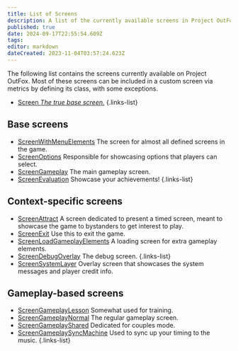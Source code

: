 ```yaml
---
title: List of Screens
description: A list of the currently available screens in Project OutFox
published: true
date: 2024-09-17T22:55:54.609Z
tags: 
editor: markdown
dateCreated: 2023-11-04T03:57:24.623Z
---
```


The following list contains the screens currently available on Project OutFox. Most of these screens can be included in a custom screen via metrics by defining its class, with some exceptions.

- [Screen *The true base screen.*](/en/dev/screens/Screen)
{.links-list}

## Base screens

- [ScreenWithMenuElements](/en/dev/screens/ScreenWithMenuElements) The screen for almost all defined screens in the game.
- [ScreenOptions](/en/dev/screens/ScreenOptions) Responsible for showcasing options that players can select.
- [ScreenGameplay](/en/dev/screens/ScreenGameplay) The main gameplay screen.
- [ScreenEvaluation](/en/dev/screens/ScreenEvaluation) Showcase your achievements!
{.links-list}

## Context-specific screens

- [ScreenAttract](/en/dev/screens/ScreenAttract) A screen dedicated to present a timed screen, meant to showcase the game to bystanders to get interest to play.
- [ScreenExit](/en/dev/screens/ScreenExit) Use this to exit the game.
- [ScreenLoadGameplayElements](/en/dev/screens/ScreenLoadGameplayElements) A loading screen for extra gameplay elements.
- [ScreenDebugOverlay](/en/dev/screens/ScreenDebugOverlay) The debug screen.
{.links-list}
- [ScreenSystemLayer](/en/dev/screens/ScreenSystemLayer) Overlay screen that showcases the system messages and player credit info.

## Gameplay-based screens

- [ScreenGameplayLesson](/en/dev/screens/ScreenGameplayLesson) Somewhat used for training.
- [ScreenGameplayNormal](/en/dev/screens/ScreenGameplayNormal) The regular gameplay screen.
- [ScreenGameplayShared](/en/dev/screens/ScreenGameplayShared) Dedicated for couples mode.
- [ScreenGameplaySyncMachine](/en/dev/screens/ScreenGameplaySyncMachine) Used to sync up your timing to the music.
{.links-list}